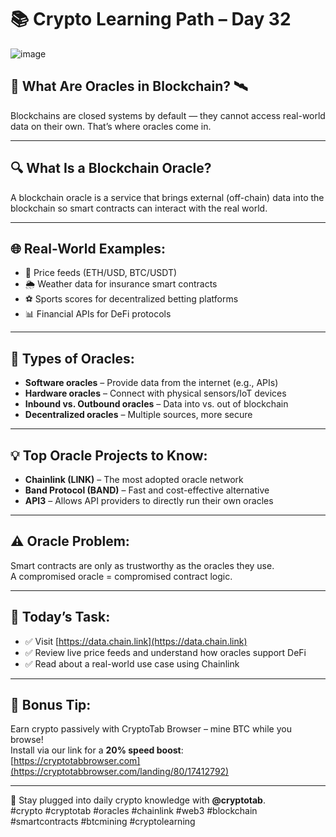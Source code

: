 # 📚 Crypto Learning Path – Day 32  
![image](https://github.com/user-attachments/assets/04623f60-2e61-4f12-abb1-cc137707984e)

## 📍 What Are Oracles in Blockchain? 🛰

Blockchains are closed systems by default — they cannot access real-world data on their own. That’s where oracles come in.

---

## 🔍 What Is a Blockchain Oracle?
A blockchain oracle is a service that brings external (off-chain) data into the blockchain so smart contracts can interact with the real world.

---

## 🌐 Real-World Examples:
- 🔄 Price feeds (ETH/USD, BTC/USDT)  
- 🌦 Weather data for insurance smart contracts  
- ⚽️ Sports scores for decentralized betting platforms  
- 📊 Financial APIs for DeFi protocols  

---

## 🔗 Types of Oracles:
- **Software oracles** – Provide data from the internet (e.g., APIs)  
- **Hardware oracles** – Connect with physical sensors/IoT devices  
- **Inbound vs. Outbound oracles** – Data into vs. out of blockchain  
- **Decentralized oracles** – Multiple sources, more secure  

---

## 💡 Top Oracle Projects to Know:
- **Chainlink (LINK)** – The most adopted oracle network  
- **Band Protocol (BAND)** – Fast and cost-effective alternative  
- **API3** – Allows API providers to directly run their own oracles  

---

## ⚠️ Oracle Problem:
Smart contracts are only as trustworthy as the oracles they use.  
A compromised oracle = compromised contract logic.

---

## 🧪 Today’s Task:
- ✅ Visit [https://data.chain.link](https://data.chain.link)  
- ✅ Review live price feeds and understand how oracles support DeFi  
- ✅ Read about a real-world use case using Chainlink  

---

## 💸 Bonus Tip:
Earn crypto passively with CryptoTab Browser – mine BTC while you browse!  
Install via our link for a **20% speed boost**:  
[https://cryptotabbrowser.com](https://cryptotabbrowser.com/landing/80/17412792)

---

📢 Stay plugged into daily crypto knowledge with **@cryptotab**.  
#crypto #cryptotab #oracles #chainlink #web3 #blockchain #smartcontracts #btcmining #cryptolearning
